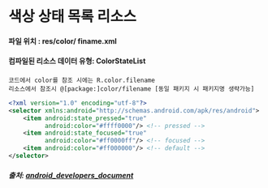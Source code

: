 # 색상 상태 목록 리소스


####  파일 위치 : res/color/ finame.xml

#### 컴파일된 리소스 데이터 유형: ColorStateList

```
코드에서 color를 참조 시에는 R.color.filename
리소스에서 참조시 @[package:]color/filename [동일 패키지 시 패키지명 생략가능]
```
```xml
<?xml version="1.0" encoding="utf-8"?>
<selector xmlns:android="http://schemas.android.com/apk/res/android">
    <item android:state_pressed="true"
          android:color="#ffff0000"/> <!-- pressed -->
    <item android:state_focused="true"
          android:color="#ff0000ff"/> <!-- focused -->
    <item android:color="#ff000000"/> <!-- default -->
</selector>
```



##### 출처: [android_developers_document](https://developer.android.com/guide/topics/resources/color-list-resource?hl=ko)
